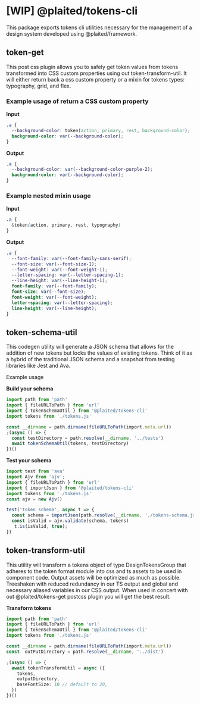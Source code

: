 # [WIP] @plaited/tokens-cli

This package exports tokens cli utilities necessary for the management of a design system developed using @plaited/framework.

## token-get
This post css plugin allows you to safely get token values from tokens transformed into CSS custom properties using out token-transform-util. It will either return back a css custom property or a mixin for tokens types: typography, grid, and flex.

### Example usage of return a CSS custom property

**Input**
```css
.a {
  --background-color: token(action, primary, rest, background-color);
  background-color: var(--background-color);
}
```
**Output**
```css
.a {
  --background-color: var(--background-color-purple-2);
  background-color: var(--background-color);
}
```

### Example nested mixin usage

**Input**
```css
.a {
  &token(action, primary, rest, typography)
}
```
**Output**
```css
.a {
  --font-family: var(--font-family-sans-serif);
  --font-size: var(--font-size-1);
  --font-weight: var(--font-weight-1);
  --letter-spacing: var(--letter-spacing-1);
  --line-height: var(--line-height-1);
  font-family: var(--font-family);
  font-size: var(--font-size);
  font-weight: var(--font-weight);
  letter-spacing: var(--letter-spacing);
  line-height: var(--line-height);
}
```

## token-schema-util
This codegen utility will generate a JSON schema that allows for the addition of new tokens but locks the values of existing tokens. Think of it as a hybrid of the traditional JSON schema and a snapshot from testing libraries like Jest and Ava.

Example usage

**Build your schema**
```ts
import path from 'path'
import { fileURLToPath } from 'url'
import { tokenSchemaUtil } from '@plaited/tokens-cli'
import tokens from './tokens.js'

const __dirname = path.dirname(fileURLToPath(import.meta.url))
;(async () => {
  const testDirectory = path.resolve(__dirname, '../tests')
  await tokenSchemaUtil(tokens, testDirectory)
})()
```

**Test your schema**
```ts
import test from 'ava'
import Ajv from 'ajv';
import { fileURLToPath } from 'url'
import { importJson } from '@plaited/tokens-cli'
import tokens from './tokens.js'
const ajv = new Ajv()

test('token schema', async t => {
  const schema = importJson(path.resolve(__dirname, './tokens-schema.json'))
  const isValid = ajv.validate(schema, tokens)
   t.is(isValid, true);
})
```

## token-transform-util
This utility will transform a tokens object of type DesignTokensGroup that adheres to the token format module into css and ts assets to be used in component code. Output assets will be optimized as much as possible. Treeshaken with reduced redundancy in our TS output and global and necessary aliased variables in our CSS output. When used in concert with out @plaited/tokens-get postcss plugin you will get the best result.

**Transform tokens**
```ts
import path from 'path'
import { fileURLToPath } from 'url'
import { tokenSchemaUtil } from '@plaited/tokens-cli'
import tokens from './tokens.js'

const __dirname = path.dirname(fileURLToPath(import.meta.url))
const  outPutDirectory = path.resolve(__dirname, '../dist')

;(async () => {
  await tokenTransformUtil = async ({
    tokens,
    outputDirectory,
    baseFontSize: 10 // default to 20,
  })
})()
```



